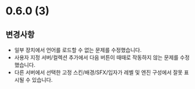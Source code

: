 # 0.6.0 (3)

## 변경사항

- 일부 장치에서 언어를 로드할 수 없는 문제를 수정했습니다.
- 사용자 지정 서버/컬렉션 추가에서 다음 버튼이 때때로 작동하지 않는 문제를 수정했습니다.
- 다른 서버에서 선택한 고정 스킨/배경/SFX/입자가 레벨 및 엔진 구성에서 잘못 표시될 수 있습니다.
